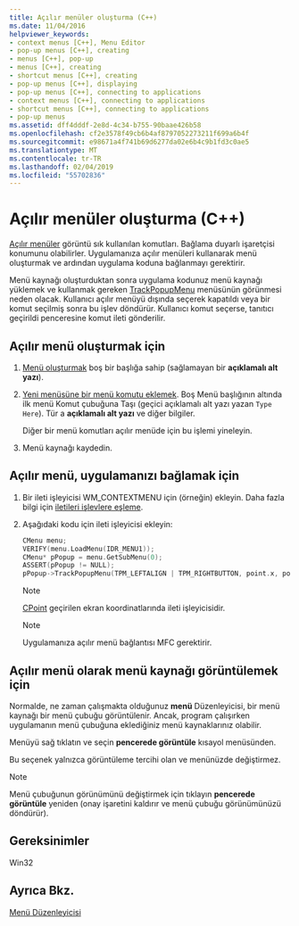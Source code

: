 ```yaml
---
title: Açılır menüler oluşturma (C++)
ms.date: 11/04/2016
helpviewer_keywords:
- context menus [C++], Menu Editor
- pop-up menus [C++], creating
- menus [C++], pop-up
- menus [C++], creating
- shortcut menus [C++], creating
- pop-up menus [C++], displaying
- pop-up menus [C++], connecting to applications
- context menus [C++], connecting to applications
- shortcut menus [C++], connecting to applications
- pop-up menus
ms.assetid: dff4dddf-2e8d-4c34-b755-90baae426b58
ms.openlocfilehash: cf2e3578f49cb6b4af8797052273211f699a6b4f
ms.sourcegitcommit: e98671a4f741b69d6277da02e6b4c9b1fd3c0ae5
ms.translationtype: MT
ms.contentlocale: tr-TR
ms.lasthandoff: 02/04/2019
ms.locfileid: "55702836"
---
```

# <a name="creating-pop-up-menus-c"></a>Açılır menüler oluşturma (C++)

[Açılır menüler](../mfc/menus-mfc.md) görüntü sık kullanılan komutları. Bağlama duyarlı işaretçisi konumunu olabilirler. Uygulamanıza açılır menüleri kullanarak menü oluşturmak ve ardından uygulama koduna bağlanmayı gerektirir.

Menü kaynağı oluşturduktan sonra uygulama kodunuz menü kaynağı yüklemek ve kullanmak gereken [TrackPopupMenu](/windows/desktop/api/winuser/nf-winuser-trackpopupmenu) menüsünün görünmesi neden olacak. Kullanıcı açılır menüyü dışında seçerek kapatıldı veya bir komut seçilmiş sonra bu işlev döndürür. Kullanıcı komut seçerse, tanıtıcı geçirildi penceresine komut ileti gönderilir.

## <a name="to-create-a-pop-up-menu"></a>Açılır menü oluşturmak için

1. [Menü oluşturmak](../windows/creating-a-menu.md) boş bir başlığa sahip (sağlamayan bir **açıklamalı alt yazı**).

1. [Yeni menüsüne bir menü komutu eklemek](../windows/adding-commands-to-a-menu.md). Boş Menü başlığının altında ilk menü Komut çubuğuna Taşı (geçici açıklamalı alt yazı yazan `Type Here`). Tür a **açıklamalı alt yazı** ve diğer bilgiler.

   Diğer bir menü komutları açılır menüde için bu işlemi yineleyin.

1. Menü kaynağı kaydedin.

## <a name="to-connect-a-pop-up-menu-to-your-application"></a>Açılır menü, uygulamanızı bağlamak için

1. Bir ileti işleyicisi WM_CONTEXTMENU için (örneğin) ekleyin. Daha fazla bilgi için [iletileri işlevlere eşleme](../mfc/reference/mapping-messages-to-functions.md).

1. Aşağıdaki kodu için ileti işleyicisi ekleyin:

    ```cpp
    CMenu menu;
    VERIFY(menu.LoadMenu(IDR_MENU1));
    CMenu* pPopup = menu.GetSubMenu(0);
    ASSERT(pPopup != NULL);
    pPopup->TrackPopupMenu(TPM_LEFTALIGN | TPM_RIGHTBUTTON, point.x, point.y, AfxGetMainWnd());
    ```

   > [!NOTE]
   > [CPoint](../atl-mfc-shared/reference/cpoint-class.md) geçirilen ekran koordinatlarında ileti işleyicisidir.

   > [!NOTE]
   > Uygulamanıza açılır menü bağlantısı MFC gerektirir.

## <a name="to-view-a-menu-resource-as-a-pop-up-menu"></a>Açılır menü olarak menü kaynağı görüntülemek için

Normalde, ne zaman çalışmakta olduğunuz **menü** Düzenleyicisi, bir menü kaynağı bir menü çubuğu görüntülenir. Ancak, program çalışırken uygulamanın menü çubuğuna eklediğiniz menü kaynaklarınız olabilir.

Menüyü sağ tıklatın ve seçin **pencerede görüntüle** kısayol menüsünden.

   Bu seçenek yalnızca görüntüleme tercihi olan ve menünüzde değiştirmez.

   > [!NOTE]
   > Menü çubuğunun görünümünü değiştirmek için tıklayın **pencerede görüntüle** yeniden (onay işaretini kaldırır ve menü çubuğu görünümünüzü döndürür).

## <a name="requirements"></a>Gereksinimler

Win32

## <a name="see-also"></a>Ayrıca Bkz.

[Menü Düzenleyicisi](../windows/menu-editor.md)
